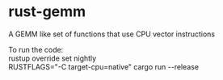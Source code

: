 # rust-gemm
A GEMM like set of functions that use CPU vector instructions

To run the code:  
rustup override set nightly  
RUSTFLAGS="-C target-cpu=native" cargo run --release  
